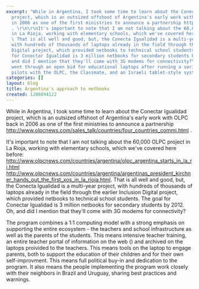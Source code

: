 ```yaml
---
excerpt: "While in Argentina, I took some time to learn about the Conectar Igualidad
  project, which is an outsized offshoot of Argentina's early work with OLPC back
  in 2006 as one of the first ministries to announce a partnership http://www.olpcnews.com/sales_talk/countries/four_countries_commi.html
  . \r\n\r\nIt's important to note that I am not talking about the 60,000 OLPC project
  in La Rioja, working with elementary schools, which we've covered here before: http://www.olpcnews.com/countries/argentina/olpc_argentina_starts_in_la_ri.html\thttp://www.olpcnews.com/countries/argentina/argentinas_president_kirchner_hands_out_the_first_xos_in_la_rioja.html.
  \ That is all well and good, but, the Conecta Igualidad is a multi-year project,
  with hundreds of thousands of laptops already in the field through the earlier Inclusion
  Digital project, which provided netbooks to technical school students.  The goal
  for Conectar Igualidad is 3 million netbooks for secondary students by 2012.  Oh,
  and did I mention that they'll come with 3G modems for connectivity?\r\n\r\n program
  went through an open bid for educational laptops after running a series of on-the-ground
  pilots with the OLPC, the Classmate, and an Israeli tablet-style system called ITP\r\n\r\n\r"
categories: []
layout: blog
title: Argentina's approach to netbooks
created: 1286894122
---
```

While in Argentina, I took some time to learn about the Conectar Igualidad project, which is an outsized offshoot of Argentina's early work with OLPC back in 2006 as one of the first ministries to announce a partnership http://www.olpcnews.com/sales_talk/countries/four_countries_commi.html . 

It's important to note that I am not talking about the 60,000 OLPC project in La Rioja, working with elementary schools, which we've covered here before: http://www.olpcnews.com/countries/argentina/olpc_argentina_starts_in_la_ri.html	http://www.olpcnews.com/countries/argentina/argentinas_president_kirchner_hands_out_the_first_xos_in_la_rioja.html.  That is all well and good, but, the Conecta Igualidad is a multi-year project, with hundreds of thousands of laptops already in the field through the earlier Inclusion Digital project, which provided netbooks to technical school students.  The goal for Conectar Igualidad is 3 million netbooks for secondary students by 2012.  Oh, and did I mention that they'll come with 3G modems for connectivity?

The program combines a 1:1 computing model with a strong emphasis on supporting the entire ecosystem - the teachers and school infrastructure as well as the parents of the students.  This means intensive teacher training, an entire teacher portal of information on the web () and archived on the laptops proivided to the teachers.  This means tools on the laptop to engage parents, both to support the education of their children and for their own self-improvment.  This means full political buy-in and dedication to the program.  It also means the people implementing the program work closely with their neighbors in Brazil and Uruguay, sharing best practices and warnings.



<!--
program went through an open bid for educational laptops after running a series of on-the-ground pilots with the OLPC, the Classmate, and an Israeli tablet-style system called ITP


inclusiondigital.gov.ar - first project w/tech schools; acerca del plan - pedagogy
measurement - not fair to make measurement all the time, don't meausure books - improvment in motivation, communication
educ.ar


OS double boot?
"Las computadoras portátiles contarán con los sistemas operativos Linux y Microsoft (uso alternativo), así como el Open Office y una licencia Office educativa. Tendrán incorporadas programas de estudio, así como contenidos generados por el portal Educ.ar y el canal Encuentro. Además, habrá 80.000 computadoras aptas para alumnos con capacidades diferentes. "


focus on secondary, why?

transparency http://conectarigualdad.gob.ar/estadisticas/index.php

hardware cost per netbook

lifespan

internet access for schools  wifi/power/other infrastructure

teacher training and curricula development

plan for distribution, 100k now, etapa i/ii , 3M by 2012


competition on educ.ar for innovative ideas
elearning
http://recursos.educ.ar/proyectoseducativos/sobre-el-concurso/



2006 olpc projects, interested and minstry level, lack of olpc experience in implementation, pushing for agreement sign for millions, , argentina wanted full working model and plan vbefore full implementation

2008 - not continuing, needed diff product; ms intel complication

pilots with olc, classmate and itp - israel device/tablet

2 yr pilot ; testing diff pedagogical and teaching models, taking home, leaving at school - measure by interviews

2007-2009 pilot; 08 decided to buy laptops for 250000; for technical schools first; open bid

09/10 project development; lots of coop w uruguay and brazil;

march expands to middle school

3 stages - national integration ; political connected; program

training project also with oas, elearning training; educar makes contents of laptops and software

parents engagement; 3g connectivity

social judstice connection with CI


suite of 60 software, all open, 2000 resources, already had been developed


convocation with business, kind of procurement, invited showroom/expo to create list of good projects
-->
